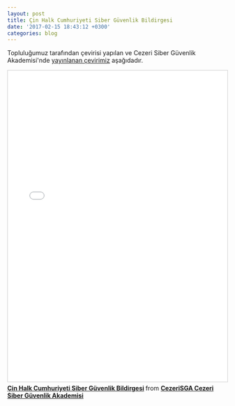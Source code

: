 ```yaml
---
layout: post
title: Çin Halk Cumhuriyeti Siber Güvenlik Bildirgesi 
date: '2017-02-15 18:43:12 +0300'
categories: blog
---
```


Topluluğumuz tarafından çevirisi yapılan ve Cezeri Siber Güvenlik Akademisi'nde [yayınlanan çevirimiz](http://www.cezerisga.com/makale/%C3%87in-Halk-Cumhuriyeti-Siber-G%C3%BCvenlik-Bildirgesi) aşağıdadır.

<iframe src="//www.slideshare.net/slideshow/embed_code/key/m0CMFtKe1w1szL" width="1800" height="714" frameborder="0" marginwidth="0" marginheight="0" scrolling="no" style="border:1px solid #CCC; border-width:1px; margin-bottom:5px; max-width: 100%;" allowfullscreen> </iframe> <div style="margin-bottom:5px"> <strong> <a href="//www.slideshare.net/CezeriSGACezeriSiber/in-halk-cumhuriyeti-siber-gvenlik-bildirgesi" title="Çin Halk Cumhuriyeti Siber Güvenlik Bildirgesi" target="_blank">Çin Halk Cumhuriyeti Siber Güvenlik Bildirgesi</a> </strong> from <strong><a target="_blank" href="//www.slideshare.net/CezeriSGACezeriSiber">CezeriSGA Cezeri Siber Güvenlik Akademisi</a></strong> </div>
